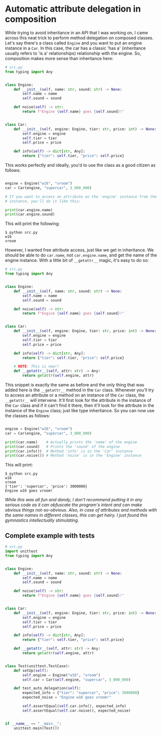 # Automatic attribute delegation in composition

While trying to avoid inheritance in an API that I was working on, I came across this neat trick to perform method delegation on composed classes. Let's say there's a class called `Engine` and you want to put an engine instance in a `Car`. In this case, the car has a classic 'has a' (inheritance usually refers to 'is a' relationships) relationship with the engine. So, composition makes more sense than inheritance here:


```python
# src.py
from typing import Any


class Engine:
    def __init__(self, name: str, sound: str) -> None:
        self.name = name
        self.sound = sound

    def noise(self) -> str:
        return f"Engine {self.name} goes {self.sound}!"


class Car:
    def __init__(self, engine: Engine, tier: str, price: int) -> None:
        self.engine = engine
        self.tier = tier
        self.price = price

    def info(self) -> dict[str, Any]:
        return {"tier": self.tier, "price": self.price}
```

This works perfectly and ideally, you'd to use the class as a good citizen as follows:

```python

engine = Engine("w16", "vroom")
car = Car(engine, "supercar", 3_000_000)

# If you want to access an attribute on the 'engine' instance from the 'car'
# instance, you'll do it like this:

print(car.engine.name)
print(car.engine.sound)

```

This will print the following:

```
$ python src.py
w16
vroom
```

However, I wanted free attribute access, just like we get in inheritance. We should be able to do `car.name`, not `car.engine.name`, and get the name of the engine instance. With a little bit of `__getattr__` magic, it's easy to do so:


```python
# src.py
from typing import Any


class Engine:
    def __init__(self, name: str, sound: str) -> None:
        self.name = name
        self.sound = sound

    def noise(self) -> str:
        return f"Engine {self.name} goes {self.sound}!"


class Car:
    def __init__(self, engine: Engine, tier: str, price: int) -> None:
        self.engine = engine
        self.tier = tier
        self.price = price

    def info(self) -> dict[str, Any]:
        return {"tier": self.tier, "price": self.price}

    # NOTE: This is new!!
    def __getattr__(self, attr: str) -> Any:
        return getattr(self.engine, attr)

```

This snippet is exactly the same as before and the only thing that was added here is the `__getattr__` method in the `Car` class. Whenever you'll try to access an attribute or a method on an instance of the `Car` class, the `__getattr__` will intervene. It'll first look for the attribute in the instance of the `Car` class and if it can't find it there, then it'll look for the attribute in the instance of the `Engine` class; just like type inheritance. So you can now use the classes as follows:

```python

engine = Engine("w16", "vroom")
car = Car(engine, "supercar", 3_000_000)

print(car.name)    # Actually prints the 'name' of the engine
print(car.sound)   # Prints the 'sound' of the engine
print(car.info())  # Method 'info' is in the 'Car' instance
print(car.noise()) # Method 'noise' is in the 'Engine' instance

```

This will print:

```
$ python src.py
w16
vroom
{'tier': 'supercar', 'price': 3000000}
Engine w16 goes vroom!
```

*While this was all fun and dandy, I don't recommend putting it in any serious code as it can obfuscate the program's intent and can make obvious things not-so-obvious. Also, in case of attributes and methods with the same names in different classes, this can get hairy. I just found this gymnastics intellectually stimulating.*

## Complete example with tests

```python
# src.py
import unittest
from typing import Any


class Engine:
    def __init__(self, name: str, sound: str) -> None:
        self.name = name
        self.sound = sound

    def noise(self) -> str:
        return f"Engine {self.name} goes {self.sound}!"


class Car:
    def __init__(self, engine: Engine, tier: str, price: int) -> None:
        self.engine = engine
        self.tier = tier
        self.price = price

    def info(self) -> dict[str, Any]:
        return {"tier": self.tier, "price": self.price}

    def __getattr__(self, attr: str) -> Any:
        return getattr(self.engine, attr)


class Test(unittest.TestCase):
    def setUp(self):
        self.engine = Engine("w16", "vroom")
        self.car = Car(self.engine, "supercar", 3_000_000)

    def test_auto_delegation(self):
        expected_info = {"tier": "supercar", "price": 3000000}
        expected_noise = "Engine w16 goes vroom!"

        self.assertEqual(self.car.info(), expected_info)
        self.assertEqual(self.car.noise(), expected_noise)


if __name__ == "__main__":
    unittest.main(Test())
```
